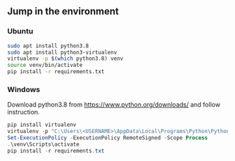 ## Jump in the environment

### Ubuntu

```sh
sudo apt install python3.8
sudo apt install python3-virtualenv
virtualenv -p $(which python3.8) venv
source venv/bin/activate
pip install -r requirements.txt
```


### Windows
Download python3.8 from https://www.python.org/downloads/ and follow instruction.
```PowerShell
pip install virtualenv
virtualenv -p "C:\Users\<USERNAME>\AppData\Local\Programs\Python\Python38\python.exe" venv
Set-ExecutionPolicy -ExecutionPolicy RemoteSigned -Scope Process
.\venv\Scripts\activate
pip install -r requirements.txt
```